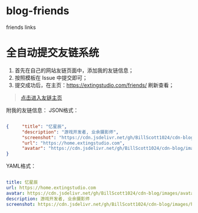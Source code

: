 # blog-friends
friends links

# 全自动提交友链系统

1. 首先在自己的网站友链页面中，添加我的友链信息；
2. 按照模板在 Issue 中提交即可；
3. 提交成功后，在主页：https://extingstudio.com/friends/ 刷新查看；

> 
> [点击进入友链主页](https://extingstudio.com/friends/)
> 



附我的友链信息：
JSON格式：
```json

{     "title": "忆星辰",
      "description": "游戏开发者, 业余摄影师",
      "screenshot": "https://cdn.jsdelivr.net/gh/BillScott1024/cdn-blog/images/homepage.webp",
      "url": "https://home.extingstudio.com",
      "avatar": "https://cdn.jsdelivr.net/gh/BillScott1024/cdn-blog/images/avatar.webp"
}

```

YAML格式：
```yaml

title: 忆星辰
url: https://home.extingstudio.com
avatar: https://cdn.jsdelivr.net/gh/BillScott1024/cdn-blog/images/avatar.webp
description: 游戏开发者, 业余摄影师
screenshot: https://cdn.jsdelivr.net/gh/BillScott1024/cdn-blog/images/homepage.webp

```




	
